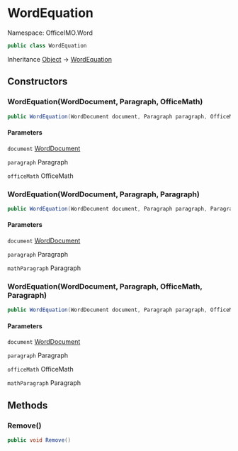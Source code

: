 # WordEquation

Namespace: OfficeIMO.Word



```csharp
public class WordEquation
```

Inheritance [Object](https://docs.microsoft.com/en-us/dotnet/api/system.object) → [WordEquation](./officeimo.word.wordequation.md)

## Constructors

### **WordEquation(WordDocument, Paragraph, OfficeMath)**



```csharp
public WordEquation(WordDocument document, Paragraph paragraph, OfficeMath officeMath)
```

#### Parameters

`document` [WordDocument](./officeimo.word.worddocument.md)<br>

`paragraph` Paragraph<br>

`officeMath` OfficeMath<br>

### **WordEquation(WordDocument, Paragraph, Paragraph)**



```csharp
public WordEquation(WordDocument document, Paragraph paragraph, Paragraph mathParagraph)
```

#### Parameters

`document` [WordDocument](./officeimo.word.worddocument.md)<br>

`paragraph` Paragraph<br>

`mathParagraph` Paragraph<br>

### **WordEquation(WordDocument, Paragraph, OfficeMath, Paragraph)**



```csharp
public WordEquation(WordDocument document, Paragraph paragraph, OfficeMath officeMath, Paragraph mathParagraph)
```

#### Parameters

`document` [WordDocument](./officeimo.word.worddocument.md)<br>

`paragraph` Paragraph<br>

`officeMath` OfficeMath<br>

`mathParagraph` Paragraph<br>

## Methods

### **Remove()**



```csharp
public void Remove()
```

